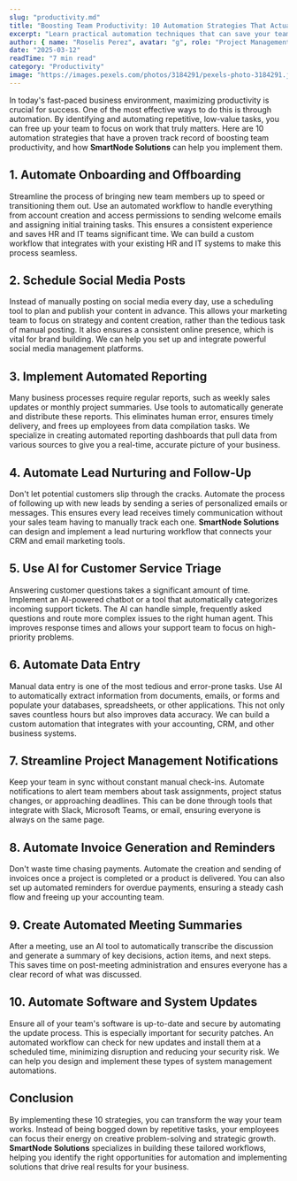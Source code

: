 ```yaml
---
slug: "productivity.md"
title: "Boosting Team Productivity: 10 Automation Strategies That Actually Work"
excerpt: "Learn practical automation techniques that can save your team hours of manual work every week."
author: { name: "Roselis Perez", avatar: "g", role: "Project Management Lead" }
date: "2025-03-12"
readTime: "7 min read"
category: "Productivity"
image: "https://images.pexels.com/photos/3184291/pexels-photo-3184291.jpeg?auto=compress&cs=tinysrgb&w=1260"
---
```


In today's fast-paced business environment, maximizing productivity is crucial for success. One of the most effective ways to do this is through automation. By identifying and automating repetitive, low-value tasks, you can free up your team to focus on work that truly matters. Here are 10 automation strategies that have a proven track record of boosting team productivity, and how **SmartNode Solutions** can help you implement them.

## 1. Automate Onboarding and Offboarding

Streamline the process of bringing new team members up to speed or transitioning them out. Use an automated workflow to handle everything from account creation and access permissions to sending welcome emails and assigning initial training tasks. This ensures a consistent experience and saves HR and IT teams significant time. We can build a custom workflow that integrates with your existing HR and IT systems to make this process seamless.

## 2. Schedule Social Media Posts

Instead of manually posting on social media every day, use a scheduling tool to plan and publish your content in advance. This allows your marketing team to focus on strategy and content creation, rather than the tedious task of manual posting. It also ensures a consistent online presence, which is vital for brand building. We can help you set up and integrate powerful social media management platforms.

## 3. Implement Automated Reporting

Many business processes require regular reports, such as weekly sales updates or monthly project summaries. Use tools to automatically generate and distribute these reports. This eliminates human error, ensures timely delivery, and frees up employees from data compilation tasks. We specialize in creating automated reporting dashboards that pull data from various sources to give you a real-time, accurate picture of your business.

## 4. Automate Lead Nurturing and Follow-Up

Don't let potential customers slip through the cracks. Automate the process of following up with new leads by sending a series of personalized emails or messages. This ensures every lead receives timely communication without your sales team having to manually track each one. **SmartNode Solutions** can design and implement a lead nurturing workflow that connects your CRM and email marketing tools.

## 5. Use AI for Customer Service Triage

Answering customer questions takes a significant amount of time. Implement an AI-powered chatbot or a tool that automatically categorizes incoming support tickets. The AI can handle simple, frequently asked questions and route more complex issues to the right human agent. This improves response times and allows your support team to focus on high-priority problems.

## 6. Automate Data Entry

Manual data entry is one of the most tedious and error-prone tasks. Use AI to automatically extract information from documents, emails, or forms and populate your databases, spreadsheets, or other applications. This not only saves countless hours but also improves data accuracy. We can build a custom automation that integrates with your accounting, CRM, and other business systems.

## 7. Streamline Project Management Notifications

Keep your team in sync without constant manual check-ins. Automate notifications to alert team members about task assignments, project status changes, or approaching deadlines. This can be done through tools that integrate with Slack, Microsoft Teams, or email, ensuring everyone is always on the same page.

## 8. Automate Invoice Generation and Reminders

Don't waste time chasing payments. Automate the creation and sending of invoices once a project is completed or a product is delivered. You can also set up automated reminders for overdue payments, ensuring a steady cash flow and freeing up your accounting team.

## 9. Create Automated Meeting Summaries

After a meeting, use an AI tool to automatically transcribe the discussion and generate a summary of key decisions, action items, and next steps. This saves time on post-meeting administration and ensures everyone has a clear record of what was discussed.

## 10. Automate Software and System Updates

Ensure all of your team's software is up-to-date and secure by automating the update process. This is especially important for security patches. An automated workflow can check for new updates and install them at a scheduled time, minimizing disruption and reducing your security risk. We can help you design and implement these types of system management automations.

## Conclusion

By implementing these 10 strategies, you can transform the way your team works. Instead of being bogged down by repetitive tasks, your employees can focus their energy on creative problem-solving and strategic growth. **SmartNode Solutions** specializes in building these tailored workflows, helping you identify the right opportunities for automation and implementing solutions that drive real results for your business.
